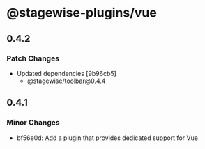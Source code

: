 # @stagewise-plugins/vue

## 0.4.2

### Patch Changes

- Updated dependencies [9b96cb5]
  - @stagewise/toolbar@0.4.4

## 0.4.1

### Minor Changes

- bf56e0d: Add a plugin that provides dedicated support for Vue
